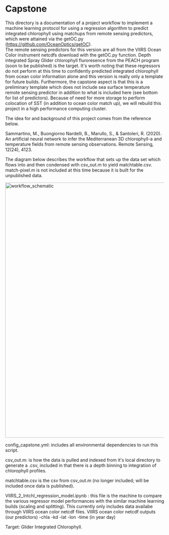 # Capstone
This directory is a documentation of a project workflow to implement a machine learning protocol for using a regression algorithm to
predict integrated chlorophyll using matchups from remote sensing predictors, which were attained via the getOC.py
(https://github.com/OceanOptics/getOC).  
The remote sensing predictors for this version are all from the VIIRS Ocean Color instrument netcdfs download with the getOC.py function. 
Depth integrated Spray Glider chlorophyll fluroresence from the PEACH program (soon to be published) is the target. It's worth noting that these regressors do not perform at this time to confidently predicted integrated chlorophyll from ocean color information alone and this version is really only a template for future builds. 
Furthermore, the capstone aspect is that this is a preliminary template which does not include sea surface temperature remote sensing predictor in addition to what is included here (see bottom for list of predictors). Because of need for more storage to perform colocation of SST (in addition to ocean color match up), we will rebuild this project in a high performance computing cluster. 

The idea for and background of this project comes from the reference below. 
 
Sammartino, M., Buongiorno Nardelli, B., Marullo, S., & Santoleri, R. (2020). An artificial 
neural network to infer the Mediterranean 3D chlorophyll-a and temperature fields from 
remote sensing observations. Remote Sensing, 12(24), 4123. 

The diagram below describes the workflow that sets up the data set which flows into and then condensed with csv_out.m to yield matchtable.csv.
match-pixel.m is not included at this time because it is built for the unpublished data. 

<img width="809" alt="workflow_schematic" src="https://user-images.githubusercontent.com/123086430/233086804-bd519f1f-404a-436a-aee1-27a108298414.png">

config_capstone.yml: includes all environmental dependencies to run this script. 

csv_out.m: is how the data is pulled and indexed from it's local directory to generate a .csv, included in that there is a depth 
binning to integration of chlorophyll profiles.

matchtable.csv is the csv from csv_out.m (no longer included; will be 
included once data is published). 

VIIRS_2_Intchl_regression_model.ipynb : this file is the machine to compare the various regressor model 
performances with the similar machine learning builds (scaling and splitting). This currently only includes 
data availabe through VIIRS ocean color netcdf files. 
VIIRS ocean color netcdf outputs (our predictors)
-chla
-kd
-lat
-lon
-time (in year day) 

Target: Glider Integrated Chlorophyll. 

